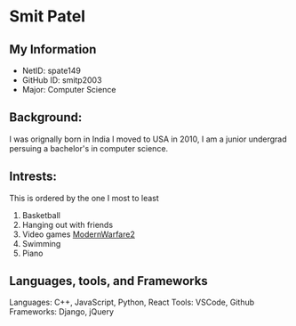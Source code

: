 # Smit Patel
## My Information
- NetID: spate149
- GitHub ID: smitp2003
- Major: Computer Science

## Background:
I was orignally born in India I moved to USA in 2010, I am a junior undergrad persuing a bachelor's in computer science. 

## Intrests:
This is ordered by the one I most to least
1. Basketball 
1. Hanging out with friends
1. Video games [ModernWarfare2](https://www.callofduty.com/modernwarfare2)
1. Swimming
1. Piano 

## Languages, tools, and Frameworks
Languages: C++, JavaScript, Python, React
Tools: VSCode, Github
Frameworks: Django, jQuery

